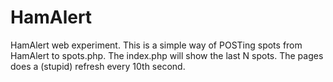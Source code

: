 # HamAlert
HamAlert web experiment.
This is a simple way of POSTing spots from HamAlert to spots.php.
The index.php will show the last N spots. The pages does a (stupid) refresh every 10th second.
